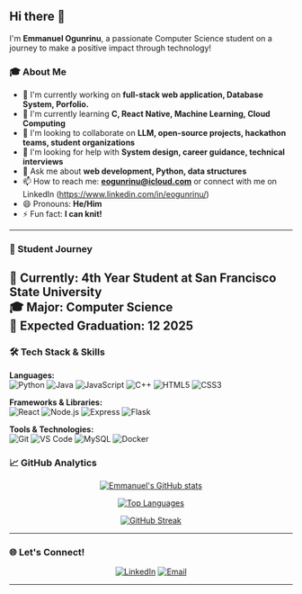 ## Hi there 👋

I'm **Emmanuel Ogunrinu**, a passionate Computer Science student on a journey to make a positive impact through technology!

<!--
**Emmanuel-Ogunrinu/Emmanuel-Ogunrinu** is a ✨ _special_ ✨ repository because its `README.md` (this file) appears on your GitHub profile.

Here are some ideas to get you started:

- 🔭 I’m currently working on ...
- 🌱 I’m currently learning ...
- 👯 I’m looking to collaborate on ...
- 🤔 I’m looking for help with ...
- 💬 Ask me about ...
- 📫 How to reach me: ...
- 😄 Pronouns: ...
- ⚡ Fun fact: ...
-->

### 🎓 About Me
- 🔭 I'm currently working on **full-stack web application, Database System, Porfolio.**
- 🌱 I'm currently learning **C, React Native, Machine Learning, Cloud Computing**
- 👯 I'm looking to collaborate on **LLM, open-source projects, hackathon teams, student organizations**
- 🤔 I'm looking for help with **System design, career guidance, technical interviews**
- 💬 Ask me about **web development, Python, data structures**
- 📫 How to reach me: **eogunrinu@icloud.com** or connect with me on LinkedIn (https://www.linkedin.com/in/eogunrinu/)
- 😄 Pronouns: **He/Him**
- ⚡ Fun fact: **I can knit!**

---

### 🎯 Student Journey
📍 **Currently:** 4th Year Student at **San Francisco State University**  
🎓 **Major:** Computer Science  
📅 **Expected Graduation:** 12 2025
---

### 🛠️ Tech Stack & Skills

**Languages:**  
![Python](https://img.shields.io/badge/-Python-3776AB?style=flat-square&logo=python&logoColor=white)
![Java](https://img.shields.io/badge/-Java-007396?style=flat-square&logo=java&logoColor=white)
![JavaScript](https://img.shields.io/badge/-JavaScript-F7DF1E?style=flat-square&logo=javascript&logoColor=black)
![C++](https://img.shields.io/badge/-C++-00599C?style=flat-square&logo=cplusplus&logoColor=white)
![HTML5](https://img.shields.io/badge/-HTML5-E34F26?style=flat-square&logo=html5&logoColor=white)
![CSS3](https://img.shields.io/badge/-CSS3-1572B6?style=flat-square&logo=css3&logoColor=white)

**Frameworks & Libraries:**  
![React](https://img.shields.io/badge/-React-61DAFB?style=flat-square&logo=react&logoColor=black)
![Node.js](https://img.shields.io/badge/-Node.js-339933?style=flat-square&logo=nodedotjs&logoColor=white)
![Express](https://img.shields.io/badge/-Express-000000?style=flat-square&logo=express&logoColor=white)
![Flask](https://img.shields.io/badge/-Flask-000000?style=flat-square&logo=flask&logoColor=white)

**Tools & Technologies:**  
![Git](https://img.shields.io/badge/-Git-F05032?style=flat-square&logo=git&logoColor=white)
![VS Code](https://img.shields.io/badge/-VS%20Code-007ACC?style=flat-square&logo=visualstudiocode&logoColor=white)
![MySQL](https://img.shields.io/badge/-MySQL-4479A1?style=flat-square&logo=mysql&logoColor=white)
![Docker](https://img.shields.io/badge/-Docker-2496ED?style=flat-square&logo=docker&logoColor=white)

### 📈 GitHub Analytics

<div align ="center">
  
[![Emmanuel's GitHub stats](https://github-readme-stats.vercel.app/api?username=Emmanuel-Ogunrinu&show_icons=true&theme=tokyonight&hide_border=true&count_private=true)](https://github.com/Emmanuel-Ogunrinu)

[![Top Languages](https://github-readme-stats.vercel.app/api/top-langs/?username=Emmanuel-Ogunrinu&layout=compact&theme=tokyonight&hide_border=true)](https://github.com/Emmanuel-Ogunrinu)

[![GitHub Streak](https://github-readme-streak-stats.herokuapp.com/?user=Emmanuel-Ogunrinu&theme=tokyonight&hide_border=true)](https://github.com/Emmanuel-Ogunrinu)

</div>

---

### 🌐 Let's Connect!

<div align="center">

[![LinkedIn](https://img.shields.io/badge/LinkedIn-Connect-blue?style=for-the-badge&logo=linkedin)](https://www.linkedin.com/in/eogunrinu/)
[![Email](https://img.shields.io/badge/Email-Contact-red?style=for-the-badge&logo=gmail)](mailto:eogunrinu@icloud.com)

</div>

---